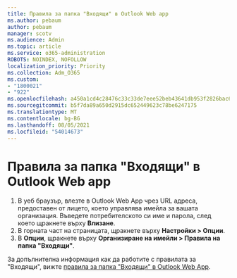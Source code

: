 ```yaml
---
title: Правила за папка "Входящи" в Outlook Web app
ms.author: pebaum
author: pebaum
manager: scotv
ms.audience: Admin
ms.topic: article
ms.service: o365-administration
ROBOTS: NOINDEX, NOFOLLOW
localization_priority: Priority
ms.collection: Adm_O365
ms.custom:
- "1800021"
- "922"
ms.openlocfilehash: a450a1cd4c28476c33c33de7eee52beb43641db953f2826bac68ca76b2e50f25
ms.sourcegitcommit: b5f7da89a650d2915dc652449623c78be6247175
ms.translationtype: MT
ms.contentlocale: bg-BG
ms.lasthandoff: 08/05/2021
ms.locfileid: "54014673"
---
```

# <a name="inbox-rules-in-outlook-web-app"></a>Правила за папка "Входящи" в Outlook Web app

1. В уеб браузър, влезте в Outlook Web App чрез URL адреса, предоставен от лицето, което управлява имейла за вашата организация. Въведете потребителското си име и парола, след което щракнете върху **Влизане**.
2. В горната част на страницата, щракнете върху **Настройки > Опции**.
3. В **Опции**, щракнете върху **Организиране на имейли > Правила на папка "Входящи"**.

За допълнителна информация как да работите с правилата за "Входящи", вижте [правила за папка "Входящи" в Outlook Web App](https://support.office.com/article/inbox-rules-in-outlook-web-app-edea3d17-00c9-434b-b9b7-26ee8d9f5622).
